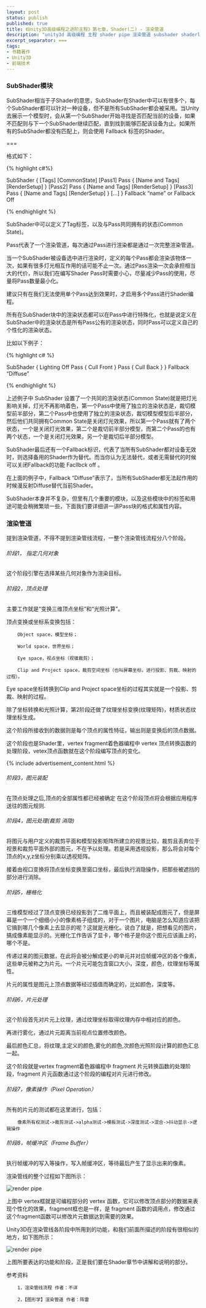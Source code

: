 ```yaml
---
layout: post
status: publish
published: true
title: 《Unity3D高级编程之进阶主程》第七章，Shader(二) - 渲染管道
description: "unity3d 高级编程 主程 shader pipe 渲染管道 subshader shaderlab vertex fragment 光栅化 片元 图元"
excerpt_separator: ===
tags:
- 书籍著作
- Unity3D
- 前端技术
---
```


### SubShader模块

SubShader相当于子Shader的意思，SubShader在Shader中可以有很多个，每个SubShader都可以针对一种设备，但不是所有SubShader都会被采用。当Unity去展示一个模型时，会从第一个SubShader开始寻找是否匹配当前的设备，如果不匹配则与下一个SubShader继续匹配，直到找到能够匹配该设备为止。如果所有的SubShader都没有匹配上，则会使用 Fallback 标签的Shader。

===

格式如下：

{% highlight c#%}

SubShader
{
	[Tags]
	[CommonState]
	[Pass1] Pass { [Name and Tags] [RenderSetup] }
    [Pass2] Pass { [Name and Tags] [RenderSetup] }
    [Pass3] Pass { [Name and Tags] [RenderSetup] }
    […]
}
Fallback “name”  or Fallback Off

{% endhighlight %}

SubShader中可以定义了Tag标签，以及与Pass共同拥有的状态(Common State)。

Pass代表了一个渲染管道，每次通过Pass进行渲染都是通过一次完整渲染管道。

当一个SubShader被设备选中进行渲染时，定义的每个Pass都会渲染该物体一次，如果有很多灯光相互作用的话可能不止一次。通过Pass渲染一次会承担相当大的代价，所以我们在编写Shader Pass时需要小心，尽量减少Pass的使用，尽量将Pass数量最小化。

建议只有在我们无法使用单个Pass达到效果时，才启用多个Pass进行Shader编程。

所有在SubShader块中的渲染状态都可以在Pass中进行特殊化，也就是说定义在SubShader中的渲染状态是所有Pass公有的渲染状态，同时Pass可以定义自己的个性化的渲染状态。

比如以下例子：

{% highlight c# %}

SubShader
{
    Lighting Off
    Pass
    {
        Cull Front
    }
    Pass
    {
        Cull Back
    }
}
Fallback “Diffuse”

{% endhighlight %}

上述例子中 SubShader 设置了一个共同的渲染状态(Common State)就是把灯光影响关掉，灯光不再影响着色，第一个Pass中使用了独立的渲染状态是，裁切模型前半部分，第二个Pass中也使用了独立的渲染状态，裁切模型模型后半部分，然后他们共同拥有Common State是关闭灯光效果，所以第一个Pass就有了两个状态，一个是关闭灯光效果，第二个是裁切前半部分模型，而第二个Pass的也有两个状态，一个是关闭灯光效果，另一个是裁切后半部分模型。

SubShader最后还有一个Fallback标识，代表了当所有SubShader都对设备无效时，则选择备用的Shader作为替代。而当你认为无法替代，或者无需替代的时候可以关闭Fallback的功能 Facllbck off 。

在上面的例子中，Fallback “Diffuse”表示了，当所有SubShader都无法起作用的时候漫反射Diffuse替代当前Shader。

SubShader本身并不复杂，但里有几个重要的模块，以及这些模块中的标签和用途可能会稍微繁琐一些，下面我们要详细讲一讲Pass块的格式和属性内容。

### 渲染管道

提到渲染管道，不得不提到渲染管线流程，一整个渲染管线流程分八个阶段。

###### 阶段1， 指定几何对象

这个阶段引擎在选择某些几何对象作为渲染目标。

###### 阶段2，顶点处理

主要工作就是“变换三维顶点坐标”和“光照计算”。

顶点变换或坐标系变换包括：

        Object space，模型坐标；

        World space，世界坐标；
        
        Eye space，视点坐标（视锥裁剪）；
        
        Clip and Project space，裁剪空间坐标（也叫屏幕坐标，进行投影、剪裁、映射的过程）。

Eye space坐标转换到Clip and Project space坐标的过程其实就是一个投影、剪裁、映射的过程。

除了坐标转换和光照计算，第2阶段还做了纹理坐标变换(纹理矩阵)，材质状态纹理坐标生成。

这个阶段所接收到的数据则是每个顶点的属性特征，输出则是变换后的顶点数据。

这个阶段也是Shader里，vertex fragment着色器编程中 vertex 顶点转换函数的处理阶段，vetex顶点函数就在这个阶段编写顶点的变化。

{% include advertisement_content.html %}

###### 阶段3，图元装配

在顶点处理之后,顶点的全部属性都已经被确定 在这个阶段顶点将会根据应用程序送往的图元规则.

###### 阶段4，图元处理(裁剪 消隐)

将图元与用户定义的裁剪平面和模型投影矩阵所建立的视景比较，裁剪且丢弃位于视景和裁剪平面外部的图元，不在予以处理。若是采用透视投影，那么将会对每个顶点的x,y,z坐标分别乘以透视矩阵。

接着由视口变换将顶点坐标变换至窗口坐标，最后执行消隐操作，把那些被遮挡的部分进行消除。

###### 阶段5，栅格化

三维模型经过了顶点变换已经投影到了二维平面上，而且被装配成图元了，但是屏幕是一个一个细细小小的像素格子组成的，对于一个图片，电脑是怎么知道应该把它搞到哪几个像素上去显示的呢？这就是光栅化。说白了就是，把想看见的图片，搞成像素能显示的。光栅化工作告诉了显卡，哪个格子是你这个图元应该画上的，哪个不是。

传递过来的图元数据，在此将会被分解成更小的单元并对应帧缓冲区的各个像素，这些单元被称之为片元。一个片元可能包含窗口大小，深度，颜色，纹理坐标等属性。

片元的属性是图元上顶点数据等经过插值而确定的，比如颜色，深度等。

###### 阶段6，片元处理

这个阶段首先对片元上纹理，通过纹理坐标取得纹理内存中相对应的颜色。

再进行雾化，通过片元距离当前视点位置修改颜色。

最后颜色汇总，将纹理,主定义的颜色,雾化的颜色,次颜色光照阶段计算的颜色汇总一起。

这个阶段就是vertex fragment着色器编程中 fragment 片元转换函数的处理阶段，fragment 片元函数通过这个阶段的编程对片元进行修改。

###### 阶段7，像素操作（Pixel Operation）

所有的片元的测试都在这里进行，包括：

        像素所有权测试->裁剪测试->alpha测试->模板测试->深度测试->混合->抖动显示->逻辑操作

###### 阶段8，帧缓冲区（Frame Buffer）

执行帧缓冲的写入等操作，写入帧缓冲区，等待最后产生了显示出来的像素。

渲染管线的整个过程如下图所示：

![render pipe](/assets/book/7/shader11.png)

上图中 vertex框就是可编程部分的 vertex 函数，它可以修改顶点部分的数据来表现个性化的效果，fragment框也是一样，是 fragment 函数的调用点，修改通过这个fragment函数可以修改片元数据达到需要的效果。

Unity3D在渲染管线各阶段中所用到的功能，和我们前面所描述的阶段有很相似的地方，如下图所示：

![render pipe](/assets/book/7/shader12.png)

上图所要表达的功能和阶段，正是我们要在Shader章节中讲解和说明的部分。

 
 参考资料

        1，渲染管线流程 作者：不详

        2，【图形学】渲染管道 作者：阵雷
